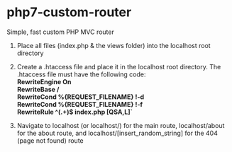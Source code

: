 # php7-custom-router
Simple, fast custom PHP MVC router

1) Place all files (index.php & the views folder) into the localhost root directory
2) Create a .htaccess file and place it in the localhost root directory. The .htaccess file must have the following code:<br><b>
RewriteEngine On<br>
RewriteBase /<br>
RewriteCond %{REQUEST_FILENAME} !-d<br>
RewriteCond %{REQUEST_FILENAME} !-f<br>
RewriteRule ^(.+)$ index.php [QSA,L]`</b>

3) Navigate to localhost (or localhost/) for the main route, localhost/about for the about route, and localhost/[insert_random_string] for the 404 (page not found) route
